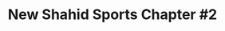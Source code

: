 ---
title: "New Shahid Sports Chapter #2"
url: /karachi/new-shahid-sports-chapter-2/
shop: Sport
---